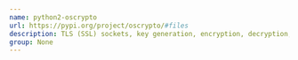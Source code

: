 ```yaml
---
name: python2-oscrypto
url: https://pypi.org/project/oscrypto/#files
description: TLS (SSL) sockets, key generation, encryption, decryption, signing, verification and KDFs using the OS crypto libraries.
group: None
---
```

